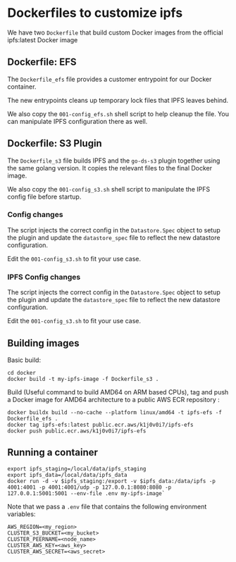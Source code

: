 # Dockerfiles to customize ipfs

We have two `Dockerfile` that build custom Docker images from the official ipfs:latest Docker image

## Dockerfile: EFS

The `Dockerfile_efs` file provides a customer entrypoint for our Docker container.

The new entrypoints cleans up temporary lock files that IPFS leaves behind.

We also copy the `001-config_efs.sh` shell script to help cleanup the file. You can manipulate IPFS configuration there as well.

## Dockerfile: S3 Plugin

The `Dockerfile_s3` file builds IPFS and the `go-ds-s3` plugin together using the same golang version.
It copies the relevant files to the final Docker image.

We also copy the `001-config_s3.sh` shell script to manipulate the IPFS config file before startup.

### Config changes

The script injects the correct config in the `Datastore.Spec` object to setup the plugin and
update the `datastore_spec` file to reflect the new datastore configuration.

Edit the `001-config_s3.sh` to fit your use case.

### IPFS Config changes

The script injects the correct config in the `Datastore.Spec` object to setup the plugin and
update the `datastore_spec` file to reflect the new datastore configuration.

Edit the `001-config_s3.sh` to fit your use case.

## Building images

Basic build:

```
cd docker
docker build -t my-ipfs-image -f Dockerfile_s3 .
```

Build (Useful command to build AMD64 on ARM based CPUs), tag and push a Docker image for AMD64 architecture to a public AWS ECR repository :

```
docker buildx build --no-cache --platform linux/amd64 -t ipfs-efs -f Dockerfile_efs .
docker tag ipfs-efs:latest public.ecr.aws/k1j0v0i7/ipfs-efs
docker push public.ecr.aws/k1j0v0i7/ipfs-efs
```

## Running a container

```
export ipfs_staging=/local/data/ipfs_staging
export ipfs_data=/local/data/ipfs_data
docker run -d -v $ipfs_staging:/export -v $ipfs_data:/data/ipfs -p 4001:4001 -p 4001:4001/udp -p 127.0.0.1:8080:8080 -p 127.0.0.1:5001:5001 --env-file .env my-ipfs-image`
```

Note that we pass a `.env` file that contains the following environment variables:

```
AWS_REGION=<my_region>
CLUSTER_S3_BUCKET=<my_bucket>
CLUSTER_PEERNAME=<node_name>
CLUSTER_AWS_KEY=<aws_key>
CLUSTER_AWS_SECRET=<aws_secret>
```
